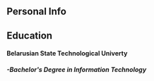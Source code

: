 ## Personal Info


## Education
#### **Belarusian State Technological Univerty**     ####   
##### **-Bachelor's Degree in Information Technology**

